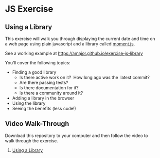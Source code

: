 # JS Exercise

## Using a Library

This exercise will walk you through displaying the current date and time on
a web page using plain javascript and a library called [moment.js](https://momentjs.com/).

See a working example at https://amajor.github.io/exercise-js-library

You'll cover the following topics:

* Finding a good library
  * Is there active work on it?  How long ago was the  latest commit?
  * Are there passing tests?
  * Is there documentation for it?
  * Is there a community around it?
* Adding a library in the browser
* Using the library
* Seeing the benefits (less code!)

## Video Walk-Through

Download this repository to your computer and then follow the video to walk through the exercise.

1. [Using a Library](https://youtu.be/iPKrfy2rCRU)
